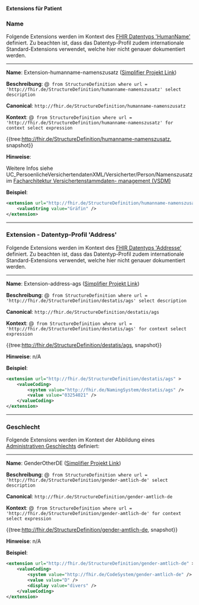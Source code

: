 #### Extensions für Patient

### Name

Folgende Extensions werden im Kontext des [FHIR Datentyps 'HumanName'](https://www.hl7.org/fhir/r4/datatypes.html#HumanName) definiert. Zu beachten ist, dass das Datentyp-Profil zudem internationale Standard-Extensions verwendet, welche hier nicht genauer dokumentiert werden.

----

**Name**: Extension-humanname-namenszusatz ([Simplifier Projekt Link](https://simplifier.net/resolve?canonical=http://fhir.de/StructureDefinition/humanname-namenszusatz&scope=de.basisprofil.r4@1.4.0))

**Beschreibung**: @``` from StructureDefinition where url = 'http://fhir.de/StructureDefinition/humanname-namenszusatz' select description```

**Canonical**: `http://fhir.de/StructureDefinition/humanname-namenszusatz`

**Kontext**: @``` from StructureDefinition where url = 'http://fhir.de/StructureDefinition/humanname-namenszusatz' for context select expression```

{{tree:http://fhir.de/StructureDefinition/humanname-namenszusatz, snapshot}}

**Hinweise**:

Weitere Infos siehe UC_PersoenlicheVersichertendatenXML/Versicherter/Person/Namenszusatz im [Facharchitektur Versichertenstammdaten- management (VSDM)](https://fachportal.gematik.de/fileadmin/user_upload/fachportal/files/Spezifikationen/Basis-Rollout/Fachanwendungen/gematik_VSD_Facharchitektur_VSDM_2_5_0.pdf)

**Beispiel**:

```xml
<extension url="http://fhir.de/StructureDefinition/humanname-namenszusatz" >
    <valueString value="Gräfin" />
</extension>
```

----

### Extension - Datentyp-Profil 'Address'

Folgende Extensions werden im Kontext des [FHIR Datentyps 'Addresse'](https://www.hl7.org/fhir/r4/datatypes.html#Address) definiert. Zu beachten ist, dass das Datentyp-Profil zudem internationale Standard-Extensions verwendet, welche hier nicht genauer dokumentiert werden.

----

**Name**: Extension-address-ags ([Simplifier Projekt Link](https://simplifier.net/resolve?canonical=http://fhir.de/StructureDefinition/destatis/ags&scope=de.basisprofil.r4@1.4.0))

**Beschreibung**: @``` from StructureDefinition where url = 'http://fhir.de/StructureDefinition/destatis/ags' select description```

**Canonical**: `http://fhir.de/StructureDefinition/destatis/ags`

**Kontext**: @``` from StructureDefinition where url = 'http://fhir.de/StructureDefinition/destatis/ags' for context select expression```

{{tree:http://fhir.de/StructureDefinition/destatis/ags, snapshot}}

**Hinweise**: n/A

**Beispiel**:

```xml
<extension url="http://fhir.de/StructureDefinition/destatis/ags" >
    <valueCoding>
        <system value="http://fhir.de/NamingSystem/destatis/ags" />
        <value value="03254021" />
    </valueCoding>
</extension>
```

----

### Geschlecht

Folgende Extensions werden im Kontext der Abbildung eines [Administrativen Geschlechts](https://wiki.hl7.de/index.php?title=Geschlecht) definiert:

----

**Name**: GenderOtherDE ([Simplifier Projekt Link](https://simplifier.net/resolve?canonical=http://fhir.de/StructureDefinition/gender-amtlich-de&scope=de.basisprofil.r4@1.4.0))

**Beschreibung**: @``` from StructureDefinition where url = 'http://fhir.de/StructureDefinition/gender-amtlich-de' select description```

**Canonical**: `http://fhir.de/StructureDefinition/gender-amtlich-de`

**Kontext**: @``` from StructureDefinition where url = 'http://fhir.de/StructureDefinition/gender-amtlich-de' for context select expression```

{{tree:http://fhir.de/StructureDefinition/gender-amtlich-de, snapshot}}

**Hinweise**: n/A

**Beispiel**:

```xml
<extension url="http://fhir.de/StructureDefinition/gender-amtlich-de" >
    <valueCoding>
        <system value="http://fhir.de/CodeSystem/gender-amtlich-de" />
        <value value="D" />
        <display value="divers" />
    </valueCoding>
</extension>
```